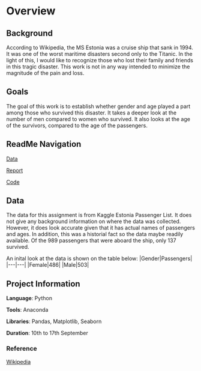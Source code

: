 # Overview

## Background
According to Wikipedia, the MS Estonia was a cruise ship that sank in 1994. It was one of the worst maritime disasters second only to the Titanic. In the light of this, I would like to recognize those who lost their family and friends in this tragic disaster. This work is not in any way intended to minimize the magnitude of the pain and loss.

## Goals
The goal of this work is to establish whether gender and age played a part among those who survived this disaster. It takes a deeper look at the number of men compared to women who survived. It also looks at the age of the survivors, compared to the age of the passengers. 

## ReadMe Navigation
[Data](https://github.com/cko-976/Assignment1/blob/master/estonia-passenger-list.csv)

[Report](https://github.com/cko-976/Assignment1/blob/master/Report1.ipynb)

[Code](https://github.com/cko-976/Assignment1/blob/master/Code%20notebook1.ipynb)


## Data
The data for this assignment is from Kaggle Estonia Passenger List. It does not give any background information on where the data was collected. However, it does look accurate given that it has actual names of passengers and ages. In addition, this was a historial fact so the data maybe readily available. Of the 989 passengers that were aboard the ship, only 137 survived.

An inital look at the data is shown on the table below:
|Gender|Passengers|
|---|---|
|Female|486|
|Male|503|

## Project Information

 **Language**: Python
  
 **Tools**: Anaconda
  
 **Libraries**: Pandas, Matplotlib, Seaborn

**Duration**: 10th to 17th September

### Reference
[Wikipedia](https://en.wikipedia.org/wiki/MS_Estonia)
